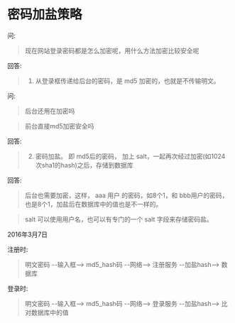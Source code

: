 密码加盐策略
==

问:

> 现在网站登录密码都是怎么加密呢，用什么方法加密比较安全呢

回答: 

> 1. 从登录框传递给后台的密码，是 md5 加密的，也就是不传输明文。

问:

> 后台还用在加密吗

> 前台直接md5加密安全吗

回答: 

> 2. 密码加盐。 即 md5后的密码， 加上 salt，一起再次经过加密(如1024次sha1的hash)之后，存储到数据库

回答: 

> 后台也需要加密，这样， aaa 用户 的密码，如8个1，和 bbb用户的密码，也是8个1，加盐后在数据库中的值也是不一样的。

> salt 可以使用用户名，也可以有专门的一个 salt 字段来存储密码盐。

2016年3月7日


注册时:

> 明文密码 --输入框--> md5_hash码 --网络--> 注册服务 --加盐hash--> 数据库

登录时:


> 明文密码 --输入框--> md5_hash码 --网络--> 登录服务 --加盐hash--> 比对数据库中的值




